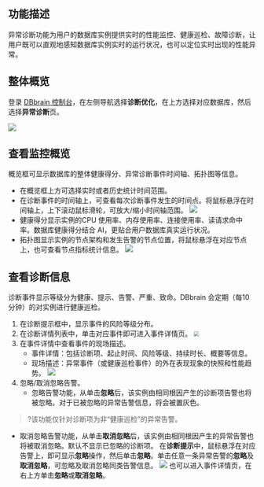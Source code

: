 ## 功能描述
异常诊断功能为用户的数据库实例提供实时的性能监控、健康巡检、故障诊断，让用户既可以直观地感知数据库实例实时的运行状况，也可以定位实时出现的性能异常。

## 整体概览

登录 [DBbrain 控制台](https://console.cloud.tencent.com/dbbrain/analysis)，在左侧导航选择**诊断优化**，在上方选择对应数据库，然后选择**异常诊断**页。

![](https://qcloudimg.tencent-cloud.cn/raw/21fa7f153d181f9f0e926b8fb13665ae.png)

## 查看监控概览

概览框可显示数据库的整体健康得分、异常诊断事件时间轴、拓扑图等信息。

- 在概览框上方可选择实时或者历史统计时间范围。
- 在诊断事件的时间轴上，可查看每次诊断事件发生的时间点。将鼠标悬浮在时间轴上，上下滚动鼠标滑轮，可放大/缩小时间轴范围。
  ![](https://qcloudimg.tencent-cloud.cn/raw/91cde10ddbc8a66d7aef7d49d5cd48a7.png)
- 健康得分显示实例的CPU 使用率、内存使用率、连接使用率、读请求命中率。数据库健康得分结合 AI，更贴合用户数据库真实运行状况。
- 拓扑图显示实例的节点架构和发生告警的节点位置，将鼠标悬浮在对应节点上，也可查看节点指标统计信息。
  ![](https://qcloudimg.tencent-cloud.cn/raw/b70a3e7c6be970b0c7e2f12330f225ca.png)

## 查看诊断信息

诊断事件显示等级分为健康、提示、告警、严重、致命。DBbrain 会定期（每10分钟）的对实例进行健康巡检。

1. 在诊断提示框中，显示事件的风险等级分布。
2. 在诊断详情列表中，单击对应事件即可进入事件详情页。
   <img src="https://qcloudimg.tencent-cloud.cn/raw/7489336bf9f346648c41f6b2cca51d7b.png" style="zoom:67%;" />
3. 在事件详情中查看事件的现场描述。
   - 事件详情：包括诊断项、起止时间、风险等级、持续时长、概要等信息。
   - 现场描述：异常事件（或健康巡检事件）的外在表现现象的快照和性能趋势。
     ![](https://qcloudimg.tencent-cloud.cn/raw/d1b5fc455b563181f3829a176ca3a191.png)
4. 忽略/取消忽略告警。
   - 忽略告警功能，从单击**忽略**后，该实例由相同根因产生的诊断项告警也将被忽略。对于已被忽略的异常告警信息，将会被置灰色。
>?该功能仅针对诊断项为非“健康巡检”的异常告警。
   - 取消忽略告警功能，从单击**取消忽略**后，该实例由相同根因产生的异常告警也将被取消忽略。默认不显示已忽略的诊断项。
   在**诊断提示**中，鼠标悬浮在对应告警上，即可显示**忽略**操作，然后单击**忽略**。单击任意一条异常告警的**忽略**及**取消忽略**，可忽略及取消忽略同类告警信息。
   ![](https://qcloudimg.tencent-cloud.cn/raw/3aa843d06a448c8fc73b89b7c57c3bd7.png)
   也可以进入事件详情页，在右上方单击**忽略**或**取消忽略**。


